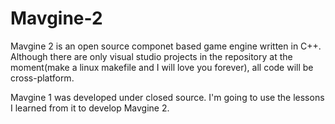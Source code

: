 Mavgine-2
=========

Mavgine 2 is an open source componet based game engine written in C++.
Although there are only visual studio projects in the repository at the moment(make a linux makefile and I will love you forever), all code will be cross-platform.


Mavgine 1 was developed under closed source. I&#39;m going to use the lessons I learned from it to develop Mavgine 2.